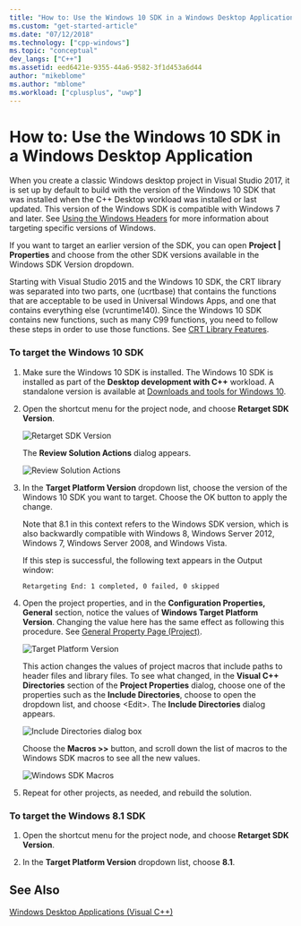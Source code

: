 ```yaml
---
title: "How to: Use the Windows 10 SDK in a Windows Desktop Application | Microsoft Docs"
ms.custom: "get-started-article"
ms.date: "07/12/2018"
ms.technology: ["cpp-windows"]
ms.topic: "conceptual"
dev_langs: ["C++"]
ms.assetid: eed6421e-9355-44a6-9582-3f1d453a6d44
author: "mikeblome"
ms.author: "mblome"
ms.workload: ["cplusplus", "uwp"]
---
```

# How to: Use the Windows 10 SDK in a Windows Desktop Application

When you create a classic Windows desktop project in Visual Studio 2017, it is set up by default to build with the version of the Windows 10 SDK that was installed when the C++ Desktop workload was installed or last updated. This version of the Windows SDK is compatible with Windows 7 and later. See [Using the Windows Headers](/windows/desktop/WinProg/using-the-windows-headers) for more information about targeting specific versions of Windows.

If you want to target an earlier version of the SDK, you can open **Project | Properties** and choose from the other SDK versions available in the Windows SDK Version dropdown.

Starting with Visual Studio 2015 and the Windows 10 SDK, the CRT library was separated into two parts, one (ucrtbase) that contains the functions that are acceptable to be used in Universal Windows Apps, and one that contains everything else (vcruntime140). Since the Windows 10 SDK contains new functions, such as many C99 functions, you need to follow these steps in order to use those functions. See [CRT Library Features](../c-runtime-library/crt-library-features.md).

### To target the Windows 10 SDK

1. Make sure the Windows 10 SDK is installed. The Windows 10 SDK is installed as part of the **Desktop development with C++** workload. A standalone version is available at [Downloads and tools for Windows 10](https://developer.microsoft.com/windows/downloads).

2. Open the shortcut menu for the project node, and choose **Retarget SDK Version**.

   ![Retarget SDK Version](../windows/media/retargetingwindowssdk1.PNG "RetargetingWindowsSDK1")

   The **Review Solution Actions** dialog appears.

   ![Review Solution Actions](../windows/media/retargetingwindowssdk2.PNG "RetargetingWindowsSDK2")

3. In the **Target Platform Version** dropdown list, choose the version of the Windows 10 SDK you want to target. Choose the OK button to apply the change.

   Note that 8.1 in this context refers to the Windows SDK version, which is also backwardly compatible with Windows 8, Windows Server 2012, Windows 7, Windows Server 2008, and Windows Vista.

   If this step is successful, the following text appears in the Output window:

   `Retargeting End: 1 completed, 0 failed, 0 skipped`

4. Open the project properties, and in the **Configuration Properties, General** section, notice the values of **Windows Target Platform Version**. Changing the value here has the same effect as following this procedure. See [General Property Page (Project)](../ide/general-property-page-project.md).

   ![Target Platform Version](../windows/media/retargetingwindowssdk3.PNG "RetargetingWindowsSDK3")

   This action changes the values of project macros that include paths to header files and library files. To see what changed, in the **Visual C++ Directories** section of the **Project Properties** dialog, choose one of the properties such as the **Include Directories**, choose to open the dropdown list, and choose \<Edit>. The **Include Directories** dialog appears.

   ![Include Directories dialog box](../windows/media/retargetingwindowssdk4.PNG "RetargetingWindowsSDK4")

   Choose the **Macros >>** button, and scroll down the list of macros to the Windows SDK macros to see all the new values.

   ![Windows SDK Macros](../windows/media/retargetingwindowssdk5.PNG "RetargetingWindowsSDK5")

5. Repeat for other projects, as needed, and rebuild the solution.

### To target the Windows 8.1 SDK

1. Open the shortcut menu for the project node, and choose **Retarget SDK Version**.

2. In the **Target Platform Version** dropdown list, choose **8.1**.

## See Also

[Windows Desktop Applications (Visual C++)](../windows/how-to-use-the-windows-10-sdk-in-a-windows-desktop-application.md)